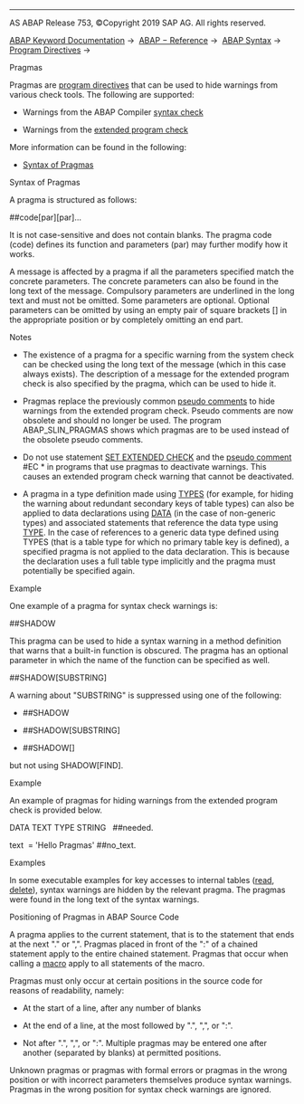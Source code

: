   

* * *

AS ABAP Release 753, ©Copyright 2019 SAP AG. All rights reserved.

[ABAP Keyword Documentation](javascript:call_link\('abenabap.htm'\)) →  [ABAP − Reference](javascript:call_link\('abenabap_reference.htm'\)) →  [ABAP Syntax](javascript:call_link\('abenabap_syntax.htm'\)) →  [Program Directives](javascript:call_link\('abenprogram_directives.htm'\)) → 

Pragmas

Pragmas are [program directives](javascript:call_link\('abenprogram_directive_glosry.htm'\) "Glossary Entry") that can be used to hide warnings from various check tools. The following are supported:

-   Warnings from the ABAP Compiler [syntax check](javascript:call_link\('abensyntax_check_glosry.htm'\) "Glossary Entry")

-   Warnings from the [extended program check](javascript:call_link\('abenextended_program_check_glosry.htm'\) "Glossary Entry")

More information can be found in the following:

-   [Syntax of Pragmas](#abenpragma-1--------positioning-of-pragmas-in-abap-source-code---@ITOC@@ABENPRAGMA_2)

Syntax of Pragmas

A pragma is structured as follows:

##code\[par\]\[par\]...

It is not case-sensitive and does not contain blanks. The pragma code (code) defines its function and parameters (par) may further modify how it works.

A message is affected by a pragma if all the parameters specified match the concrete parameters. The concrete parameters can also be found in the long text of the message. Compulsory parameters are underlined in the long text and must not be omitted. Some parameters are optional. Optional parameters can be omitted by using an empty pair of square brackets \[\] in the appropriate position or by completely omitting an end part.

Notes

-   The existence of a pragma for a specific warning from the system check can be checked using the long text of the message (which in this case always exists). The description of a message for the extended program check is also specified by the pragma, which can be used to hide it.

-   Pragmas replace the previously common [pseudo comments](javascript:call_link\('abenpseudo_comment_slin.htm'\)) to hide warnings from the extended program check. Pseudo comments are now obsolete and should no longer be used. The program ABAP\_SLIN\_PRAGMAS shows which pragmas are to be used instead of the obsolete pseudo comments.

-   Do not use statement [SET EXTENDED CHECK](javascript:call_link\('abapset_extended_check.htm'\)) and the [pseudo comment](javascript:call_link\('abenpseudo_comment_slin.htm'\)) #EC \* in programs that use pragmas to deactivate warnings. This causes an extended program check warning that cannot be deactivated.

-   A pragma in a type definition made using [TYPES](javascript:call_link\('abaptypes.htm'\)) (for example, for hiding the warning about redundant secondary keys of table types) can also be applied to data declarations using [DATA](javascript:call_link\('abapdata.htm'\)) (in the case of non-generic types) and associated statements that reference the data type using [TYPE](javascript:call_link\('abapdata_referring.htm'\)). In the case of references to a generic data type defined using TYPES (that is a table type for which no primary table key is defined), a specified pragma is not applied to the data declaration. This is because the declaration uses a full table type implicitly and the pragma must potentially be specified again.

Example

One example of a pragma for syntax check warnings is:

##SHADOW

This pragma can be used to hide a syntax warning in a method definition that warns that a built-in function is obscured. The pragma has an optional parameter in which the name of the function can be specified as well.

##SHADOW\[SUBSTRING\]

A warning about "SUBSTRING" is suppressed using one of the following:

-   ##SHADOW

-   ##SHADOW\[SUBSTRING\]

-   ##SHADOW\[\]

but not using SHADOW\[FIND\].

Example

An example of pragmas for hiding warnings from the extended program check is provided below.

DATA TEXT TYPE STRING   ##needed.

text  = 'Hello Pragmas' ##no\_text.

Examples

In some executable examples for key accesses to internal tables ([read](javascript:call_link\('abenread_itab_using_key_abexa.htm'\)), [delete](javascript:call_link\('abendelete_itab_using_key_abexa.htm'\))), syntax warnings are hidden by the relevant pragma. The pragmas were found in the long text of the syntax warnings.

Positioning of Pragmas in ABAP Source Code

A pragma applies to the current statement, that is to the statement that ends at the next "." or ",". Pragmas placed in front of the ":" of a chained statement apply to the entire chained statement. Pragmas that occur when calling a [macro](javascript:call_link\('abenmacro_glosry.htm'\) "Glossary Entry") apply to all statements of the macro.

Pragmas must only occur at certain positions in the source code for reasons of readability, namely:

-   At the start of a line, after any number of blanks

-   At the end of a line, at the most followed by ".", ",", or ":".

-   Not after ".", ",", or ":".
    Multiple pragmas may be entered one after another (separated by blanks) at permitted positions.

Unknown pragmas or pragmas with formal errors or pragmas in the wrong position or with incorrect parameters themselves produce syntax warnings. Pragmas in the wrong position for syntax check warnings are ignored.